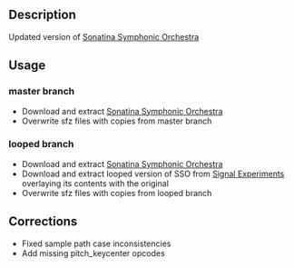 ## Description
Updated version of [Sonatina Symphonic Orchestra](http://sso.mattiaswestlund.net/download.html)

## Usage

### master branch
* Download and extract [Sonatina Symphonic Orchestra](http://sso.mattiaswestlund.net/download.html)
* Overwrite sfz files with copies from master branch

### looped branch
* Download and extract [Sonatina Symphonic Orchestra](http://sso.mattiaswestlund.net/download.html)
* Download and extract looped version of SSO from [Signal Experiments](https://sig-ex.com/2017/03/12/sso-se-looped-sso-instruments/) overlaying its contents with the original
* Overwrite sfz files with copies from looped branch

## Corrections
* Fixed sample path case inconsistencies
* Add missing pitch_keycenter opcodes

